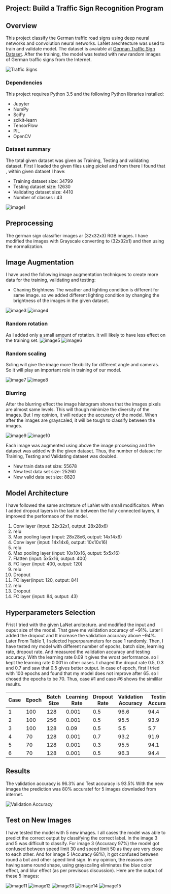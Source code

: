 ## Project: Build a Traffic Sign Recognition Program

Overview
---
This project classify the German traffic road signs using deep neural networks and convolution neural networks. LaNet arechtecture was used to train and validate model. The dataset is avaiable at [German Traffic Sign Dataset](http://benchmark.ini.rub.de/?section=gtsrb&subsection=dataset). After the training, the model was tested with new random images of German traffic signs from the Internet.

![Traffic Signs](1.png)



### Dependencies
This project requires Python 3.5 and the following Python libraries installed:

* Jupyter
* NumPy
* SciPy
* scikit-learn
* TensorFlow
* PIL
* OpenCV

### Dataset summary
The total given dataset was given as Training, Testing and validating dataset. First I loaded the given files using pickel and from there I found that , within given dataset I have: 
* Training dataset size: 34799
* Testing dataset size: 12630
* Validating dataset size: 4410
* Number of classes : 43

![image1](number_of_given_example.png)

Preprocessing
---
The german sign classifier images ar (32x32x3) RGB images. I have modified the images with Grayscale converting to (32x32x1) and then using the normalization.


Image Augmentation
---
I have used the following image augmentation techniques to create more data for the training, validating and testing:
* Chaning Brightness
  The weather and lighting condition is different for same image. so we added different lighting condition by changing the brightness of the  images in the given dataset.
  
![image3](brightness1.png)
![image4](brightness.png)
### Random rotation

As I added only a small amount of rotation. It will likely to have less effect on the training set.
![image5](rotation1.png)
![image6](rotation2.png)
### Random scaling

Scling will give the image more flexibility for different angle and cameras. So it will play an important role in training of our model.

![image7](scale1.png)
![image8](scale2.png)
### Blurring

After the blurring effect the image histogram shows that the images pixels are almost same levels. This will though minimize the diversity of the images. But I my opinion, it will reduce the accuracy of the model. When after the images are grayscaled, it will be tough to classify between the images. 

![image9](blur1.png)
![image10](blur2.png)

Each image was augmented using above the image processing and the dataset was added with the given dataset. Thus, the number of dataset for Training, Testing and Validating dataset was doubled. 
* New train data set size: 55678
* New test data set size: 25260
* New valid data set size: 8820

Model Architecture
---
I have followed the same archteture of LaNet with small modificaiton. When I added dropout layers in the last in between the fully connected layers, it improved the performace of the model. 

1. Conv layer (input: 32x32x1, output: 28x28x6)
2. relu
3. Max pooling layer (input: 28x28x6, output: 14x14x6)
4. Conv layer (input: 14x14x6, output: 10x10x16)
5. relu
6. Max pooling layer (input: 10x10x16, output: 5x5x16)
7. Flatten (input: 5x5x16, output: 400)
8. FC layer (input: 400, output: 120)
9. relu
10. Dropout
11. FC layer(input: 120, output: 84)
12. relu
13. Dropout
14. FC layer (input: 84, output: 43)

Hyperparameters Selection
---
Frist I tried with the given LaNet arcitecture. and modified the input and ouput size of the model. That gave me validation accuracy of ~91%. Later I added the dropout and It increase the validation accuracy above ~94%. Later From Table 1, I selected hyperparameters for case 1 randomly. Then, I have tested my model with different number of epochs, batch size, learning rate, dropout rate. And measured the validation accuracy and testing accuracy. With the learning rate 0.09 it gives the wrost performance. so I kept the learning rate 0.001 in other cases. I chaged the droput rate 0.5, 0.3 and 0.7 and saw that 0.5 gives better output. In case of epoch, first I tried with 100 epochs and found that my model does not improve after 65. so I chosed the epochs to be 70. Thus, case #1 and case #6 shows the simililar results. 

   Case | Epoch | Batch Size | Learning Rate | Dropout Rate | Validation Accuracy | Testing Accuracy |
  -------------  | -------------| -------------| -------------| -------------| -------------| -------------|
  1  | 100   | 128        | 0.001         | 0.5          | 96.6               | 94.4|
  2  | 100   | 256        | 0.001         | 0.5          | 95.5               | 93.9|
  3  | 100   | 128        | 0.09          | 0.5          | 5.5                | 5.7 |
  4  | 70    | 128        | 0.001         | 0.7          | 93.2               | 91.9|
  5  | 70    | 128        | 0.001         | 0.3          | 95.5               | 94.1|
  6  | 70    | 128        | 0.001         | 0.5          | 96.3               | 94.4|

Results
---
The validation accuracy is 96.3% and Test accuracy is 93.5%
With the new images the prediction was 80% accuratef for 5 images downladed from internet.


![Validation Accuracy](validation_accuracy.png)


Test on New Images
---
I have tested the model with 5 new images. I all cases the model was able to predict the correct output by classifying the correct label. In the image 3 and 5 was difficult to classify. For image 3 (Accuracy 97%) the model got confused between speed limit 30 and speed limit 50 as they are very close to each other. And for image 5 (Accuracy 68%), it got confused between round a bot and other speed limit sign. In my opinion, the reasons are: having same round shape, using grayscaling eliminates the blue color effect, and blur effect (as per previsous discussion). Here are the output of these 5 images:

![image11](new_image1.png)
![image12](new_image2.png)
![image13](new_imag3.png)
![image14](new_image4.png)
![image15](new_image5.png)
